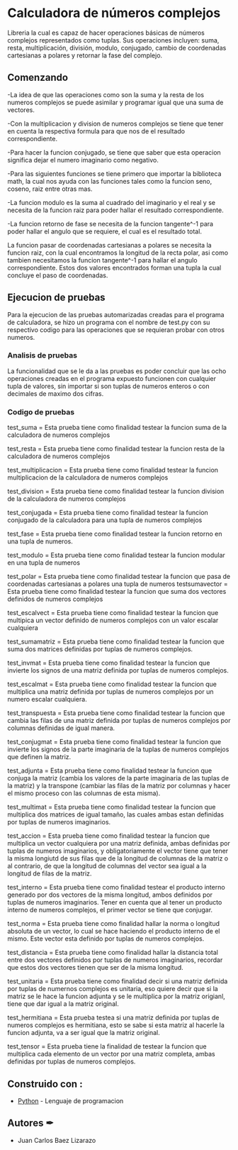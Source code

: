 # Calculadora de números complejos 

Libreria la cual es capaz de hacer operaciones básicas de números complejos representados como tuplas. 
Sus operaciones incluyen: suma, resta, multiplicación, división, modulo, conjugado, cambio de coordenadas cartesianas a polares y retornar la fase del complejo.

## Comenzando 

-La idea de que las operaciones como son la suma y la resta de los numeros complejos se puede asimilar y programar igual que una suma de vectores.

-Con la multiplicacion y division de numeros complejos se tiene que tener en cuenta la respectiva formula para que nos de el resultado correspondiente.

-Para hacer la funcion conjugado, se tiene que saber que esta operacion significa dejar el numero imaginario como negativo.

-Para las siguientes funciones se tiene primero que importar la biblioteca math, la cual nos ayuda con las funciones tales como la funcion seno, coseno, raiz entre otras mas.

-La funcion modulo es la suma al cuadrado del imaginario y el real y se necesita de la funcion raiz para poder hallar el resultado correspondiente.

-La funcion retorno de fase se necesita de la funcion tangente^-1 para poder hallar el angulo que se requiere, el cual es el resultado total.

La funcion pasar de coordenadas cartesianas a polares se necesita la funcion raiz, con la cual encontramos la longitud de la recta polar, asi como tambien necesitamos la funcion tangente^-1 para hallar el angulo correspondiente. Estos dos valores encontrados forman una tupla la cual concluye el paso de coordenadas.

## Ejecucion de pruebas
Para la ejecucion de las pruebas automarizadas creadas para el programa de calculadora, se hizo un programa con el nombre de test.py con su respectivo codigo para las operaciones que se requieran probar con otros numeros.

### Analisis de pruebas
La funcionalidad que se le da a las pruebas es poder concluir que las ocho operaciones creadas en el programa expuesto funcionen con cualquier tupla de valores, sin importar si son tuplas de numeros enteros o con decimales de maximo dos cifras.

### Codigo de pruebas
test_suma = Esta prueba tiene como finalidad testear la funcion suma de la calculadora de numeros complejos

test_resta = Esta prueba tiene como finalidad testear la funcion resta de la calculadora de numeros complejos

test_multiplicacion = Esta prueba tiene como finalidad testear la funcion multiplicacion de la calculadora de numeros complejos

test_division = Esta prueba tiene como finalidad testear la funcion division de la calculadora de numeros complejos

test_conjugada = Esta prueba tiene como finalidad testear la funcion conjugado de la calculadora para una tupla de numeros complejos

test_fase = Esta prueba tiene como finalidad testear la funcion retorno en una tupla de numeros.

test_modulo = Esta prueba tiene como finalidad testear la funcion modular en una tupla de numeros

test_polar = Esta prueba tiene como finalidad testear la funcion que pasa de coordenadas cartesianas a polares una tupla de numeros
testsumavector = Esta prueba tiene como finalidad testear la funcion que suma dos vectores definidos de numeros complejos

test_escalvect = Esta prueba tiene como finalidad testear la funcion que multipica un vector definido de numeros complejos con un valor escalar cualquiera

test_sumamatriz = Esta prueba tiene como finalidad testear la funcion que suma dos matrices definidas por tuplas de numeros complejos.

test_invmat = Esta prueba tiene como finalidad testear la funcion que invierte los signos de una matriz definida por tuplas de numeros complejos.

test_escalmat = Esta prueba tiene como finalidad testear la funcion que multiplica una matriz definida por tuplas de numeros complejos por un numero escalar cualquiera.

test_transpuesta = Esta prueba tiene como finalidad testear la funcion que cambia las filas de una matriz definida por tuplas de numeros complejos por columnas definidas de igual manera.

test_conjugmat = Esta prueba tiene como finalidad testear la funcion que invierte los signos de la parte imaginaria de la tuplas de numeros complejos que definen la matriz.

test_adjunta = Esta prueba tiene como finalidad testear la funcion que conjuga la matriz (cambia los valores de la parte imaginaria de las tuplas de la matriz) y la transpone (cambiar las filas de la matriz por columnas y hacer el mismo proceso con las columnas de esta misma).

test_multimat = Esta prueba tiene como finalidad testear la funcion que multiplica dos matrices de igual tamaño, las cuales ambas estan definidas por tuplas de numeros imaginarios.

test_accion = Esta prueba tiene como finalidad testear la funcion que multiplica un vector cualquiera por una matriz definida, ambas definidas por tuplas de numeros imaginarios, y obligatoriamente el vector tiene que tener la misma longiutd de sus filas que de la longitud de columnas de la matriz o al contrario, de que la longitud de columnas del vector sea igual a la longitud de filas de la matriz.

test_interno = Esta prueba tiene como finalidad testear el producto interno generado por dos vectores de la misma longitud, ambos definidos por tuplas de numeros imaginarios. Tener en cuenta que al tener un producto interno de numeros complejos, el primer vector se tiene que conjugar.

test_norma = Esta prueba tiene como finalidad hallar la norma o longitud absoluta de un vector, lo cual se hace haciendo el producto interno de el mismo. Este vector esta definido por tuplas de numeros complejos.

test_distancia = Esta prueba tiene como finalidad hallar la distancia total entre dos vectores definidos por tuplas de numeros imaginarios, recordar que estos dos vectores tienen que ser de la misma longitud.

test_unitaria = Esta prueba tiene como finalidad decir si una matriz definida por tuplas de numernos complejos es unitaria, eso quiere decir que si la matriz se le hace la funcion adjunta y se le multiplica por la matriz origianl, tiene que dar igual a la matriz original.

test_hermitiana = Esta prueba testea si una matriz definida por tuplas de numeros complejos es hermitiana, esto se sabe si esta matriz al hacerle la funcion adjunta, va a ser igual que la matriz original.

test_tensor = Esta prueba tiene la finalidad de testear la funcion que multiplica cada elemento de un vector por una matriz completa, ambas definidas por tuplas de numeros complejos.

## Construido con :

* [Python](https://www.python.org/) - Lenguaje de programacion


## Autores ✒

* Juan Carlos Baez Lizarazo 

